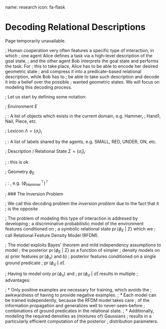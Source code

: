 name: research
icon: fa-flask

# Decoding Relational Descriptions

Page temporarily unavailable.

; Human cooperation very often features a specific type of interaction, in which
; one agent Alice defines a task via a high-level description of the goal state,
; and the other agent Bob interprets the goal state and performs the task.  For
; this to take place, Alice has to be able to encode her desired geometric state
; and compress it into a predicate-based relational description, while Bob has to
; be able to take such description and decode it into a belief over the possible
; wanted geometric states.  We will focus on modeling this decoding process.

; Let us start by defining some notation:

; Environment $E$

; : A list of objects which exists in the current domain, e.g. Hammer,
; Hand1, Nail, Piece, etc.

; Lexicon $\Lambda = \{\sigma_i\}_i$

; : A list of labels shared by the agents, e.g. SMALL, RED, UNDER, ON, etc.

; Description / Relational State $\Sigma = \{\bar\sigma_i\}_i$

; : this is ok

; Geometry $\phi_E$

; : , e.g. $\left(\phi_\text{Hammer}^\top\right)^\top$


; ### The Inversion Problem

; We call this decoding problem the _inversion problem_ due to the fact that it
; is the opposite


; The problem of modeling this type of interaction is addresed by developing
; a discriminative probabilistic model of the environment features conditioned on
; a symbolic relational state $\operatorname{pr}(\phi_E ~|~ \Sigma)$ which we
; call Relational Feature Density Model (RFDM).

; The model exploits Bayes' theorem and mild independency assumptions to model
; the posterior $\operatorname{pr}(\phi_E ~|~ \Sigma)$ as a function of simpler
; density models on a) prior features $\operatorname{pr}(\phi_o)$ and b)
; posterior features conditioned on a single ground predicate
; $\operatorname{pr}(\phi_{\bar\sigma} ~|~ \bar\sigma)$.

; Having to model only $\operatorname{pr}(\phi_o)$ and
; $\operatorname{pr}(\phi_{\bar\sigma} ~|~ \bar\sigma)$ results in multiple
; advantages:

;  * Only positive examples are necessary for training, which avoids the
;    awkwardness of having to provide negative examples.
;  * Each model can be trained independently, because the RFDM model takes care
;    of the information propagation and generalizes well to never-seen-before
;    combinations of ground predicates in the relational state.
;  * Additionally, modeling the required densities as (mixtures of) Gaussians
;    results in a particularly efficient computation of the posterior
;    distribution parameters.


